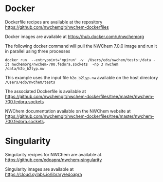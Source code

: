 # Docker 

Dockerfile recipes are available at the repository https://github.com/nwchemgit/nwchem-dockerfiles

Docker images are available at https://hub.docker.com/u/nwchemorg

The following docker command will pull the NWChem 7.0.0 image and run it in parallel using three processes 
```
docker run  --entrypoint='mpirun' -v  /Users/edo/nwchem/tests:/data -it nwchemorg/nwchem-700.fedora.sockets  -np 3 nwchem  /data/h2o_b2lyp.nw
```
This example uses the input file `h2o_b2lyp.nw` available on the host directory `/Users/edo/nwchem/tests`

The associated Dockerfile is available at  
https://github.com/nwchemgit/nwchem-dockerfiles/tree/master/nwchem-700.fedora.sockets

NWChem documentation available on the NWChem website at   
https://github.com/nwchemgit/nwchem-dockerfiles/tree/master/nwchem-700.fedora.sockets. 

# Singularity

Singularity recipes for NWChem are available at.  
https://github.com/edoapra/nwchem-singularity

Singularity images are available at  
https://cloud.sylabs.io/library/edoapra
